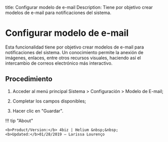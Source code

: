 title:  Configurar modelo de e-mail
Description: Tiene por objetivo crear modelos de e-mail para notificaciones del sistema.
# Configurar modelo de e-mail
Esta funcionalidad tiene por objetivo crear modelos de e-mail para notificaciones del sistema.
Un conocimiento permite la anexión de imágenes, enlaces, entre otros recursos visuales, haciendo así el intercambio de correos electrónico más interactivo.

Procedimiento
-------------

1.  Acceder al menú principal Sistema \> Configuración \> Modelo de E-mail;

2.  Completar los campos disponibles;

3.  Hacer clic en "Guardar".

!!! tip "About"

    <b>Product/Version:</b> 4biz | Helium &nbsp;&nbsp;
    <b>Updated:</b>01/28/2019 – Larissa Lourenço
